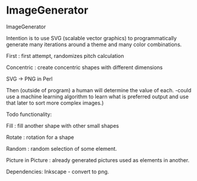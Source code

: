 # ImageGenerator
ImageGenerator

  Intention is to use SVG (scalable vector graphics) to programmatically generate many iterations around a theme and many color combinations.

  First : first attempt, randomizes pitch calculation

  Concentric : create concentric shapes with different dimensions

  SVG -> PNG in Perl

  Then (outside of program) a human will determine the value of each.
    -could use a machine learning algorithm to learn what is preferred output and use that later to sort more complex images.)

Todo functionality:

  Fill :  fill another shape with other small shapes

  Rotate : rotation for a shape

  Random : random selection of some element.

  Picture in Picture : already generated pictures used as elements in another.

  Dependencies:
    Inkscape - convert to png.
